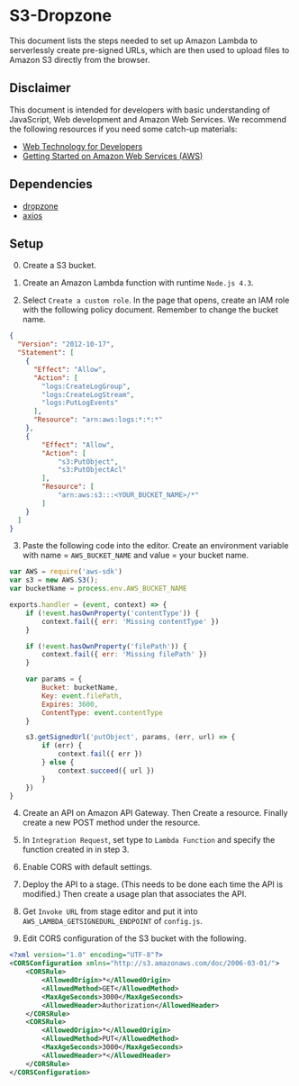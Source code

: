# S3-Dropzone

This document lists the steps needed to set up Amazon Lambda to serverlessly create pre-signed URLs, which are then used to upload files to Amazon S3 directly from the browser.

## Disclaimer

This document is intended for developers with basic understanding of JavaScript, Web development and Amazon Web Services. We recommend the following resources if you need some catch-up materials:

- [Web Technology for Developers](https://developer.mozilla.org/en-US/docs/Web)
- [Getting Started on Amazon Web Services (AWS)](https://aws.amazon.com/getting-started/)

## Dependencies

- [dropzone](https://www.npmjs.com/package/dropzone)
- [axios](https://www.npmjs.com/package/axios)

## Setup

0. Create a S3 bucket.

1. Create an Amazon Lambda function with runtime `Node.js 4.3`.

2. Select `Create a custom role`. In the page that opens, create an IAM role with the following policy document. Remember to change the bucket name.

```json
{
  "Version": "2012-10-17",
  "Statement": [
    {
      "Effect": "Allow",
      "Action": [
        "logs:CreateLogGroup",
        "logs:CreateLogStream",
        "logs:PutLogEvents"
      ],
      "Resource": "arn:aws:logs:*:*:*"
    },
    {
        "Effect": "Allow",
        "Action": [
            "s3:PutObject",
            "s3:PutObjectAcl"
        ],
        "Resource": [
            "arn:aws:s3:::<YOUR_BUCKET_NAME>/*"
        ]
    }
  ]
}
```

3. Paste the following code into the editor. Create an environment variable with name = `AWS_BUCKET_NAME` and value = your bucket name.

```javascript
var AWS = require('aws-sdk')
var s3 = new AWS.S3();
var bucketName = process.env.AWS_BUCKET_NAME

exports.handler = (event, context) => {
    if (!event.hasOwnProperty('contentType')) {
        context.fail({ err: 'Missing contentType' })
    }

    if (!event.hasOwnProperty('filePath')) {
        context.fail({ err: 'Missing filePath' })
    }

    var params = {
        Bucket: bucketName,
        Key: event.filePath,
        Expires: 3600,
        ContentType: event.contentType
    }

    s3.getSignedUrl('putObject', params, (err, url) => {
        if (err) {
            context.fail({ err })
        } else {
            context.succeed({ url })
        }
    })
}
```

4. Create an API on Amazon API Gateway. Then Create a resource. Finally create a new POST method under the resource.

5. In `Integration Request`, set type to `Lambda Function` and specify the function created in in step 3.

6. Enable CORS with default settings.

7. Deploy the API to a stage. (This needs to be done each time the API is modified.) Then create a usage plan that associates the API.

8. Get `Invoke URL` from stage editor and put it into `AWS_LAMBDA_GETSIGNEDURL_ENDPOINT` of `config.js`.

9. Edit CORS configuration of the S3 bucket with the following.

```xml
<?xml version="1.0" encoding="UTF-8"?>
<CORSConfiguration xmlns="http://s3.amazonaws.com/doc/2006-03-01/">
    <CORSRule>
        <AllowedOrigin>*</AllowedOrigin>
        <AllowedMethod>GET</AllowedMethod>
        <MaxAgeSeconds>3000</MaxAgeSeconds>
        <AllowedHeader>Authorization</AllowedHeader>
    </CORSRule>
    <CORSRule>
        <AllowedOrigin>*</AllowedOrigin>
        <AllowedMethod>PUT</AllowedMethod>
        <MaxAgeSeconds>3000</MaxAgeSeconds>
        <AllowedHeader>*</AllowedHeader>
    </CORSRule>
</CORSConfiguration>
```
